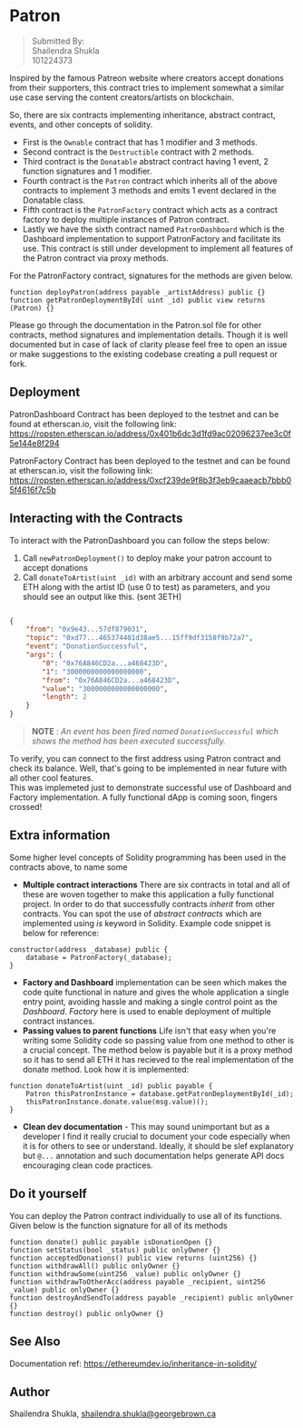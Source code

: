 # Patron
> Submitted By: <br> Shailendra Shukla <br> 101224373

Inspired by the famous Patreon website where creators accept donations from their supporters, this contract tries to implement somewhat a similar use case serving the content creators/artists on blockchain.

So, there are six contracts implementing inheritance, abstract contract, events, and other concepts of solidity.
- First is the `Ownable` contract that has 1 modifier and 3 methods.
- Second contract is the `Destructible` contract with 2 methods.
- Third contract is the `Donatable` abstract contract having 1 event, 2 function signatures and 1 modifier.
- Fourth contract is the `Patron` contract which inherits all of the above contracts to implement 3 methods and emits 1 event declared in the Donatable class.
- Fifth contract is the `PatronFactory` contract which acts as a contract factory to deploy multiple instances of Patron contract.
- Lastly we have the sixth contract named `PatronDashboard` which is the Dashboard implementation to support PatronFactory and facilitate its use. This contract is still under development to implement all features of the Patron contract via proxy methods.

For the PatronFactory contract, signatures for the methods are given below.
```JS
function deployPatron(address payable _artistAddress) public {}
function getPatronDeploymentById( uint _id) public view returns (Patron) {}
```

Please go through the documentation in the Patron.sol file for other contracts, method signatures and implementation details. Though it is well documented but in case of lack of clarity please feel free to open an issue or make suggestions to the existing codebase creating a pull request or fork.

## Deployment
PatronDashboard Contract has been deployed to the testnet and can be found at etherscan.io, visit the following link: https://ropsten.etherscan.io/address/0x401b6dc3d1fd9ac02096237ee3c0f5e144e8f294

PatronFactory Contract has been deployed to the testnet and can be found at etherscan.io, visit the following link: https://ropsten.etherscan.io/address/0xcf239de9f8b3f3eb9caaeacb7bbb05f4616f7c5b

## Interacting with the Contracts
To interact with the PatronDashboard you can follow the steps below:
1. Call `newPatronDeployment()` to deploy make your patron account to accept donations
2. Call `donateToArtist(uint _id)` with an arbitrary account and send some ETH along with the artist ID (use 0 to test) as parameters, and you should see an output like this. (sent 3ETH)
```JSON 

{
	"from": "0x9e43...57df879031",
	"topic": "0xd77...465374401d38ae5...15ff9df3158f9b72a7",
	"event": "DonationSuccessful",
	"args": {
		"0": "0x76A846CD2a...a468423D",
		"1": "3000000000000000000",
		"from": "0x76A846CD2a...a468423D",
		"value": "3000000000000000000",
		"length": 2
	}
}
```
> **NOTE** : *An event has been fired named `DonationSuccessful` which shows the method has been executed successfully.*

To verify, you can connect to the first address using Patron contract and check its balance. Well, that's going to be implemented in near future with all other cool features. 
<br>This was implemeted just to demonstrate successful use of Dashboard and Factory implementation. A fully functional dApp is coming soon, fingers crossed!

## Extra information
Some higher level concepts of Solidity programming has been used in the contracts above, to name some 
- **Multiple contract interactions** There are six contracts in total and all of these are woven together to make this application a fully functional project. In order to do that successfully contracts *inherit* from other contracts. You can spot the use of *abstract contracts* which are implemented using *is* keyword in Solidity. Example code snippet is below for reference:
```JS
constructor(address _database) public {
	database = PatronFactory(_database);
}
```
- **Factory and Dashboard** implementation can be seen which makes the code quite functional in nature and gives the whole application a single entry point, avoiding hassle and making a single control point as the *Dashboard*. *Factory* here is used to enable deployment of multiple contract instances.
- **Passing values to parent functions** Life isn't that easy when you're writing some Solidity code so passing value from one method to other is a crucial concept. The method below is payable but it is a proxy method so it has to send all ETH it has recieved to the real implementation of the donate method. Look how it is implemented:
```JS
function donateToArtist(uint _id) public payable {
	Patron thisPatronInstance = database.getPatronDeploymentById(_id);
	thisPatronInstance.donate.value(msg.value)();
}
```
- **Clean dev documentation** - This may sound unimportant but as a developer I find it really crucial to document your code especially when it is for others to see or understand. Ideally, it should be slef explanatory but `@...` annotation and such documentation helps generate API docs encouraging clean code practices. 

## Do it yourself
You can deploy the Patron contract individually to use all of its functions. Given below is the function signature for all of its methods
```JS
function donate() public payable isDonationOpen {}
function setStatus(bool _status) public onlyOwner {}
function acceptedDonations() public view returns (uint256) {}
function withdrawAll() public onlyOwner {}
function withdrawSome(uint256 _value) public onlyOwner {}
function withdrawToOtherAcc(address payable _recipient, uint256 _value) public onlyOwner {}
function destroyAndSendTo(address payable _recipient) public onlyOwner {}
function destroy() public onlyOwner {}
```

## See Also
Documentation ref: https://ethereumdev.io/inheritance-in-solidity/

## Author
Shailendra Shukla, shailendra.shukla@georgebrown.ca
